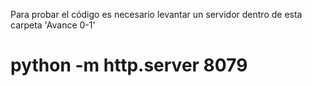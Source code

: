 Para probar el código es necesario levantar un servidor dentro de esta carpeta 'Avance 0-1'
# python -m http.server 8079
